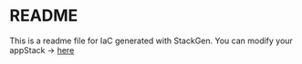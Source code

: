 # README
This is a readme file for IaC generated with StackGen.
You can modify your appStack -> [here](http://main.dev.stackgen.com/appstacks/9a41c890-ca1e-4ee0-9069-707e4816d908)
